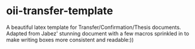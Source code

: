 # oii-transfer-template
A beautiful latex template for Transfer/Confirmation/Thesis documents. Adapted from Jabez' stunning document with a few macros sprinkled in to make writing boxes more consistent and readable:))
